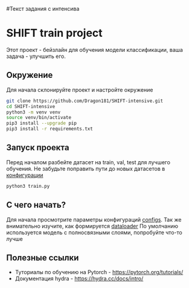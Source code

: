 #Текст задания с интенсива

# SHIFT train project
Этот проект - бейзлайн для обучения модели классификации, ваша задача - улучшить его.

## Окружение
Для начала склонируйте проект и настройте окружение
```bash
git clone https://github.com/Dragon181/SHIFT-intensive.git
cd SHIFT-intensive
python3 -m venv venv
source venv/bin/activate
pip3 install --upgrade pip
pip3 install -r requirements.txt
```

## Запуск проекта
Перед началом разбейте датасет на train, val, test для лучшего обучения.
Не забудьте поправить пути до новых датасетов в [конфигурации](conf/data/sign_train.yaml)
```bash
python3 train.py
```

## С чего начать?
Для начала просмотрите параметры конфигураций [configs](conf/).
Так же внимательно изучите, как формируется [dataloader](srcs/data_loader/data_loaders.py)
По умолчанию используется модель с полносвязными слоями, попробуйте что-то лучше

## Полезные ссылки
- Туториалы по обучению на Pytorch - https://pytorch.org/tutorials/
- Документация hydra - https://hydra.cc/docs/intro/

